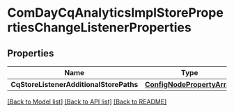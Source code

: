 # ComDayCqAnalyticsImplStorePropertiesChangeListenerProperties

## Properties
Name | Type | Description | Notes
------------ | ------------- | ------------- | -------------
**CqStoreListenerAdditionalStorePaths** | [**ConfigNodePropertyArray**](configNodePropertyArray.md) |  | [optional] 

[[Back to Model list]](../README.md#documentation-for-models) [[Back to API list]](../README.md#documentation-for-api-endpoints) [[Back to README]](../README.md)



